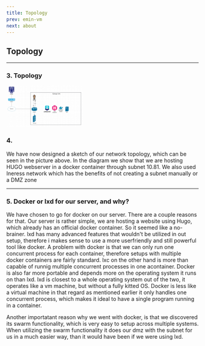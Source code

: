 ```yaml
---
title: Topology
prev: emin-vm
next: about
---
```


## Topology

<a name="id-3"></a>
***

### 3. Topology
<img src="/images/NetworkTopology.png" width="200" />

### 4.
We have now designed a sketch of our network topology, which can be seen in the picture above. 
In the diagram we show that we are hosting HUGO webserver in a docker container through subnet 10.81. We also used Ineress network which has the benefits of not creating a subnet manually or a DMZ zone


***
### 5. Docker or lxd for our server, and why?
We have chosen to go for docker on our server. There are a couple reasons for that. Our server is rather simple, we are hosting a website using Hugo, which already has an official docker container. So it seemed like a no-brainer. lxd has many advanced features that wouldn't be utilized in out setup, therefore i makes sense to use a more userfriendly and still powerful tool like docker. A problem with docker is that we can only run one concurrent process for each container, therefore setups with multiple docker containers are fairly standard. lxc on the other hand is more than capable of runnig multiple concurrent processes in one acontainer. Docker is also far more portable and depends more on the operating system it runs on than lxd. lxd is closest to a whole operating system out of the two, it operates like a vm machine, but without a fully kitted OS. Docker is less like a virtual machine in that regard as mentioned earlier it only handles one concurrent process, which makes it ideal to have a single program running in a container.

Another importatant reason why we went with docker, is that we discovered its swarm functionality, which is very easy to setup across multiple systems. When utilizing the swarm functionality it does our dmz with the subnet for us in a much easier way, than it would have been if we were using lxd.
